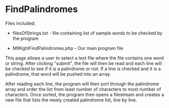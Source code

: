 # FindPalindromes

Files included:
 * filesOfStrings.txt  - file containing list of sample words to be checked by the program
 
 * MWightFindPalindromes.php  - Our main program file
 
 This page allows a user to select a text file where the file contains one word or string. 
 After clicking "submit", the file will then be read and each line will be checked to see 
 if it is a palindrome or not. If a line is checked and it is a palindrome, that word will 
 be pushed into an array.

  After reading each line, the program will then sort through the 
 palindrome array and order the list from least number of characters to most number of characters.
 Once sorted, the program then opens a filestream and creates a new file that lists the newly created 
 palindrome list, line by line.
